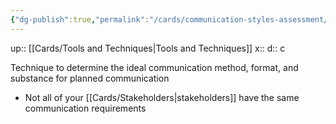 ```yaml
---
{"dg-publish":true,"permalink":"/cards/communication-styles-assessment/"}
---
```


up:: [[Cards/Tools and Techniques\|Tools and Techniques]] 
x:: 
d:: c

Technique to determine the ideal communication method, format, and substance for planned communication
- Not all of your [[Cards/Stakeholders\|stakeholders]] have the same communication requirements 